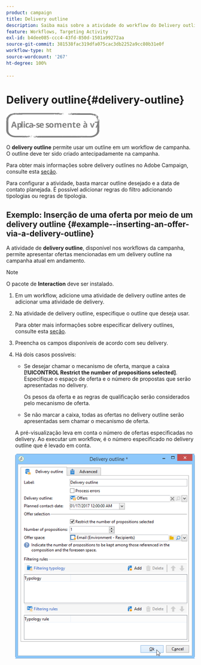 ```yaml
---
product: campaign
title: Delivery outline
description: Saiba mais sobre a atividade do workflow do Delivery outline
feature: Workflows, Targeting Activity
exl-id: b4dee085-ccc4-43fd-850d-1501a99272aa
source-git-commit: 381538fac319dfa075cac3db2252a9cc80b31e0f
workflow-type: ht
source-wordcount: '267'
ht-degree: 100%

---
```


# Delivery outline{#delivery-outline}

![](../../assets/v7-only.svg)

O **delivery outline** permite usar um outline em um workflow de campanha. O outline deve ter sido criado antecipadamente na campanha.

Para obter mais informações sobre delivery outlines no Adobe Campaign, consulte esta [seção](../../campaign/using/marketing-campaign-deliveries.md#associating-and-structuring-resources-linked-via-a-delivery-outline).

Para configurar a atividade, basta marcar outline desejado e a data de contato planejada. É possível adicionar regras do filtro adicionando tipologias ou regras de tipologia.

## Exemplo: Inserção de uma oferta por meio de um delivery outline {#example--inserting-an-offer-via-a-delivery-outline}

A atividade de **delivery outline**, disponível nos workflows da campanha, permite apresentar ofertas mencionadas em um delivery outline na campanha atual em andamento.

>[!NOTE]
>
>O pacote de **Interaction** deve ser instalado.

1. Em um workflow, adicione uma atividade de delivery outline antes de adicionar uma atividade de delivery.
1. Na atividade de delivery outline, especifique o outline que deseja usar.

   Para obter mais informações sobre especificar delivery outlines, consulte esta [seção](../../campaign/using/marketing-campaign-deliveries.md#associating-and-structuring-resources-linked-via-a-delivery-outline).

1. Preencha os campos disponíveis de acordo com seu delivery.
1. Há dois casos possíveis:

   * Se desejar chamar o mecanismo de oferta, marque a caixa **[!UICONTROL Restrict the number of propositions selected]**. Especifique o espaço de oferta e o número de propostas que serão apresentadas no delivery.

      Os pesos da oferta e as regras de qualificação serão considerados pelo mecanismo de oferta.

   * Se não marcar a caixa, todas as ofertas no delivery outline serão apresentadas sem chamar o mecanismo de oferta.

   A pré-visualização leva em conta o número de ofertas especificadas no delivery. Ao executar um workflow, é o número especificado no delivery outline que é levado em conta.

   ![](assets/int_compo_offre_wf1.png)
